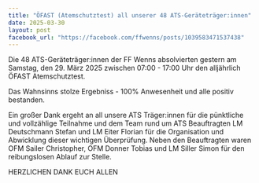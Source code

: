 ```yaml
---
title: "ÖFAST (Atemschutztest) all unserer 48 ATS-Geräteträger:innen"
date: 2025-03-30
layout: post
facebook_url: "https://facebook.com/ffwenns/posts/1039583471537438"
---
```


Die 48 ATS-Geräteträger:innen der FF Wenns absolvierten gestern am Samstag, den 29. März 2025 zwischen 07:00 - 17:00 Uhr den alljährlich ÖFAST Atemschutztest.

Das Wahnsinns stolze Ergebniss - 100% Anwesenheit und alle positiv bestanden. 

Ein großer Dank ergeht an all unsere ATS Träger:innen für die pünktliche und vollzählige Teilnahme und dem Team rund um ATS Beauftragten LM Deutschmann Stefan und LM Eiter Florian für die Organisation und Abwicklung dieser wichtigen Überprüfung. Neben den Beauftragten waren OFM Sailer Christopher, OFM Donner Tobias und LM Siller Simon für den reibungslosen Ablauf zur Stelle.

HERZLICHEN DANK EUCH ALLEN